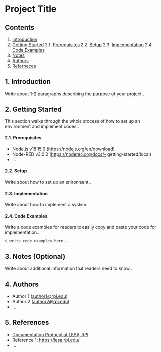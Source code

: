 # Project Title

## Contents
1. [Introduction](#introduction)
2. [Getting Started](#gettingStarted)
2.1. [Prerequisites](#prerequisites)
2.2. [Setup](#setup)
2.3. [Implementation](#implementation)
2.4. [Code Examples](#codeExamples)
3. [Notes](#notes)
4. [Authors](#authors)
5. [Referneces](#references)


<a name="introduction"></a>
## 1. Introduction
Write about 1-2 paragraphs describing the purpose of your project..

<a name="gettingStarted"></a>
## 2. Getting Started
This section walks through the whole process of how to set up an environment and implement codes..

<a name="prerequisites"></a>
#### 2.1. Prerequisites
- Node.js v18.15.0 (https://nodejs.org/en/download)
- Node-RED v3.0.2 (https://nodered.org/docs/- getting-started/local)
- ...

<a name="setup"></a>
#### 2.2. Setup
Write about how to set up an enironment..

<a name="implementation"></a>
#### 2.3. Implementation
Write about how to implement a system..

<a name="codeExamples"></a>
#### 2.4. Code Examples
Write a code examples for readers to easily copy and paste your code for implementation..

``` 
$ write code examples here..
```

<a name="notes"></a>
## 3. Notes (Optional)
Write about additional information that readers need to know..

<a name="authors"></a>
## 4. Authors
- Author 1 (author1@rpi.edu)
- Author 2 (author2@rpi.edu)
- ...

<a name="references"></a>
## 5. References
- [Documentation Protocol at LESA, RPI](/README.md)
- Reference 1: https://lesa.rpi.edu/
- ...
